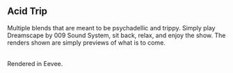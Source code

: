 ## Acid Trip
Multiple blends that are meant to be psychadellic and trippy. 
Simply play Dreamscape by 009 Sound System, sit back, relax, and enjoy the show.
The renders shown are simply previews of what is to come.

######
Rendered in Eevee.